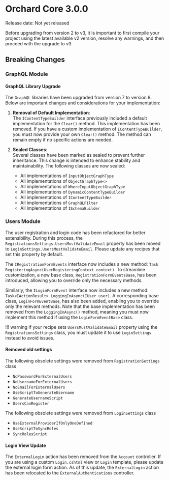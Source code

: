 # Orchard Core 3.0.0

Release date: Not yet released

Before upgrading from version 2 to v3, it is important to first compile your project using the latest available v2 version, resolve any warnings, and then proceed with the upgrade to v3.

## Breaking Changes

### GraphQL Module

#### GraphQL Library Upgrade

The `GraphQL` libraries have been upgraded from version 7 to version 8. Below are important changes and considerations for your implementation:

1. **Removal of Default Implementation**:  
   The `IContentTypeBuilder` interface previously included a default implementation for the `Clear()` method. This implementation has been removed. If you have a custom implementation of `IContentTypeBuilder`, you must now provide your own `Clear()` method. The method can remain empty if no specific actions are needed.

2. **Sealed Classes**:  
   Several classes have been marked as sealed to prevent further inheritance. This change is intended to enhance stability and maintainability. The following classes are now sealed:

   - All implementations of `InputObjectGraphType`
   - All implementations of `ObjectGraphType<>`
   - All implementations of `WhereInputObjectGraphType`
   - All implementations of `DynamicContentTypeBuilder`
   - All implementations of `IContentTypeBuilder`
   - All implementations of `GraphQLFilter`
   - All implementations of `ISchemaBuilder`

### Users Module

The user registration and login code has been refactored for better extensibility. During this process, the `RegistrationsSettings.UsersMustValidateEmail` property has been moved to `LoginSettings.UsersMustValidateEmail`. Please update any recipes that set this property by default.

The `IRegistrationFormEvents` interface now includes a new method: `Task RegisteringAsync(UserRegisteringContext context)`. To streamline customization, a new base class, `RegistrationFormEventsBase`, has been introduced, allowing you to override only the necessary methods.

Similarly, the `ILoginFormEvent` interface now includes a new method: `Task<IActionResult> LoggingInAsync(IUser user)`. A corresponding base class, `LoginFormEventBase`, has also been added, enabling you to override only the relevant methods. Note that the base implementation has been removed from the `LoggingInAsync()` method, meaning you must now implement this method if using the `LoginFormEventBase` class.

!!! warning
    If your recipe sets `UsersMustValidateEmail` property using the `RegistrationsSettings` class, you must update it to use `LoginSettings` instead to avoid issues.

#### Removed old settings

The following obsolete settings were removed from `RegistrationSettings` class

- `NoPasswordForExternalUsers`
- `NoUsernameForExternalUsers`
- `NoEmailForExternalUsers`
- `UseScriptToGenerateUsername`
- `GenerateUsernameScript`
- `UsersCanRegister`

The following obsolete settings were removed from `LoginSettings` class

- `UseExternalProviderIfOnlyOneDefined`
- `UseScriptToSyncRoles`
- `SyncRolesScript`

#### Login View Update

The `ExternalLogin` action has been removed from the `Account` controller. If you are using a custom `Login.cshtml` view or `Login` template, please update the external login form action. As of this update, the `ExternalLogin` action has been relocated to the `ExternalAuthentications` controller.
